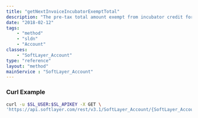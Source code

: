 ```yaml
---
title: "getNextInvoiceIncubatorExemptTotal"
description: "The pre-tax total amount exempt from incubator credit for the account's next invoice. This field is now deprecated and will soon be removed. Please update all references to instead use nextInvoiceTotalAmount"
date: "2018-02-12"
tags:
    - "method"
    - "sldn"
    - "Account"
classes:
    - "SoftLayer_Account"
type: "reference"
layout: "method"
mainService : "SoftLayer_Account"
---
```


### Curl Example
```bash
curl -u $SL_USER:$SL_APIKEY -X GET \
'https://api.softlayer.com/rest/v3.1/SoftLayer_Account/{SoftLayer_AccountID}/getNextInvoiceIncubatorExemptTotal'
```
